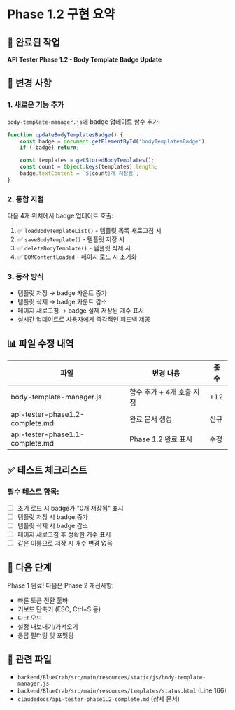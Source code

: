 # Phase 1.2 구현 요약

## 🎯 완료된 작업
**API Tester Phase 1.2 - Body Template Badge Update**

## 📝 변경 사항

### 1. 새로운 기능 추가
`body-template-manager.js`에 badge 업데이트 함수 추가:

```javascript
function updateBodyTemplatesBadge() {
    const badge = document.getElementById('bodyTemplatesBadge');
    if (!badge) return;

    const templates = getStoredBodyTemplates();
    const count = Object.keys(templates).length;
    badge.textContent = `${count}개 저장됨`;
}
```

### 2. 통합 지점
다음 4개 위치에서 badge 업데이트 호출:

1. ✅ `loadBodyTemplateList()` - 템플릿 목록 새로고침 시
2. ✅ `saveBodyTemplate()` - 템플릿 저장 시
3. ✅ `deleteBodyTemplate()` - 템플릿 삭제 시
4. ✅ `DOMContentLoaded` - 페이지 로드 시 초기화

### 3. 동작 방식
- 템플릿 저장 → badge 카운트 증가
- 템플릿 삭제 → badge 카운트 감소
- 페이지 새로고침 → badge 실제 저장된 개수 표시
- 실시간 업데이트로 사용자에게 즉각적인 피드백 제공

## 📊 파일 수정 내역

| 파일 | 변경 내용 | 줄 수 |
|------|----------|-------|
| body-template-manager.js | 함수 추가 + 4개 호출 지점 | +12 |
| api-tester-phase1.2-complete.md | 완료 문서 생성 | 신규 |
| api-tester-phase1.1-complete.md | Phase 1.2 완료 표시 | 수정 |

## ✅ 테스트 체크리스트

### 필수 테스트 항목:
- [ ] 초기 로드 시 badge가 "0개 저장됨" 표시
- [ ] 템플릿 저장 시 badge 증가
- [ ] 템플릿 삭제 시 badge 감소
- [ ] 페이지 새로고침 후 정확한 개수 표시
- [ ] 같은 이름으로 저장 시 개수 변경 없음

## 🚀 다음 단계
Phase 1 완료! 다음은 Phase 2 개선사항:
- 빠른 토큰 전환 툴바
- 키보드 단축키 (ESC, Ctrl+S 등)
- 다크 모드
- 설정 내보내기/가져오기
- 응답 필터링 및 포맷팅

## 📂 관련 파일
- `backend/BlueCrab/src/main/resources/static/js/body-template-manager.js`
- `backend/BlueCrab/src/main/resources/templates/status.html` (Line 166)
- `claudedocs/api-tester-phase1.2-complete.md` (상세 문서)
